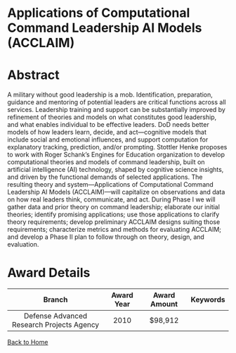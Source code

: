 
Applications of Computational Command Leadership AI Models (ACCLAIM)
====================================================================

# Abstract


A military without good leadership is a mob.  Identification, preparation, guidance and mentoring of potential leaders are critical functions across all services.  Leadership training and support can be substantially improved by refinement of theories and models on what constitutes good leadership, and what enables individual to be effective leaders.  DoD needs better models of how leaders learn, decide, and act—cognitive models that include social and emotional influences, and support computation for explanatory tracking, prediction, and/or prompting. Stottler Henke proposes to work with Roger Schank’s Engines for Education organization to develop computational theories and models of command leadership, built on artificial intelligence (AI) technology, shaped by cognitive science insights, and driven by the functional demands of selected applications.  The resulting theory and system—Applications of Computational Command Leadership AI Models (ACCLAIM)—will capitalize on observations and data on how real leaders think, communicate, and act. During Phase I we will gather data and prior theory on command leadership; elaborate our initial theories; identify promising applications; use those applications to clarify theory requirements; develop preliminary ACCLAIM designs suiting those requirements; characterize metrics and methods for evaluating ACCLAIM; and develop a Phase II plan to follow through on theory, design, and evaluation.  

# Award Details

|Branch|Award Year|Award Amount|Keywords|
| :---: | :---: | :---: | :---: |
|Defense Advanced Research Projects Agency|2010|$98,912||
  
  


[Back to Home](https://github.com/chrischow/dod_sbir_awards)